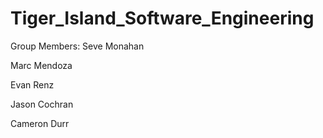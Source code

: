 # Tiger_Island_Software_Engineering

Group Members:
Seve Monahan

Marc Mendoza

Evan Renz

Jason Cochran

Cameron Durr